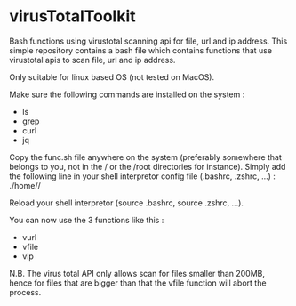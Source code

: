 # virusTotalToolkit
Bash functions using virustotal scanning api for file, url and ip address.
This simple repository contains a bash file which contains functions that use virustotal apis to scan file, url and ip address.

Only suitable for linux based OS (not tested on MacOS).

Make sure the following commands are installed on the system : 
- ls
- grep
- curl
- jq

Copy the func.sh file anywhere on the system (preferably somewhere that belongs to you, not in the / or the /root directories for instance).
Simply add the following line in your shell interpretor config file (.bashrc, .zshrc, ...) : 
./home/<user name>/<path to func.sh>

Reload your shell interpretor (source .bashrc, source .zshrc, ...).

You can now use the 3 functions like this : 
- vurl <url to scan>
- vfile <file to scan>
- vip <ip address to scan>

N.B. The virus total API only allows scan for files smaller than 200MB, hence for files that are bigger than that the vfile function will abort the process.
